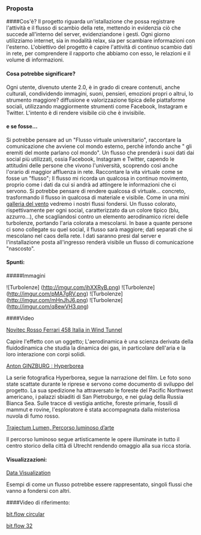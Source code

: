 ### Proposta 
####Cos'è?
Il progetto riguarda un'istallazione che possa registrare l'attività e il flusso di scambio della rete, mettendo in evidenzia ciò che succede all'interno del server, evidenziandone i gesti. 
Ogni giorno utilizziamo internet, sia in modalità relax, sia per scambiare informazioni con l'esterno. 
L'obiettivo del progetto è capire l'attività di continuo scambio dati in rete, per comprendere il rapporto che abbiamo con esso, le relazioni e il volume di informazioni. 

#### Cosa potrebbe significare?
Ogni utente, divenuto utente 2.0, è in grado di creare contenuti, anche culturali, condividendo immagini, suoni, pensieri, emozioni propri o altrui, lo strumento maggiore? diffusione e valorizzazione tipica delle piattaforme sociali, utilizzando maggiormente strumenti come Facebook, Instagram e Twitter.
L'intento è di rendere visibile ciò che è invisibile.

#### e se fosse...

Si potrebbe pensare ad un "Flusso virtuale universitario", raccontare la comunicazione che avviene col mondo esterno, perchè infondo anche " gli eremiti del monte parlano col mondo". 
Un flusso che prenderà i suoi dati dai social più utilizzati, ossia Facebook, Instagram e Twitter, capendo le attitudini delle persone che vivono l'università, scoprendo così anche l'orario di maggior affluenza in rete. 
Raccontare la vita virtuale come se fosse un "flusso"; 
Il flusso mi ricorda un qualcosa in continuo movimento, proprio come i dati da cui si andrà ad attingere le informazioni che ci servono. 
Si potrebbe pensare di rendere qualcosa di virtuale... concreto, trasformando il flusso in qualcosa di materiale e visibile. 
Come in una mini [galleria del vento](http://it.wikipedia.org/wiki/Galleria_del_vento) vedremo i nostri flussi fondersi. 
Un flusso colorato, rispettivamente per ogni social, caratterizzato da un colore tipico (blu, azzurro...), che scagliandosi contro un elemento aerodinamico ricrei delle turbolenze, portando l'aria colorata a mescolarsi. In base a quante persone ci sono collegate su quel social, il flusso sarà maggiore; dati separati che si mescolano nel caos della rete. 
I dati saranno presi dal server e l'installazione posta all'ingresso renderà visibile un flusso di comunicazione "nascosto". 

#### Spunti:

#####Immagini

![Turbolenze] (http://imgur.com/ihXXRyB.png)
![Turbolenze] (http://imgur.com/pMA7gRV.png)
![Turbolenze] (http://imgur.com/mHnJhJ6.png)
![Turbolenze] (http://imgur.com/q8ewVH3.png)

####Video

[Novitec Rosso Ferrari 458 Italia in Wind Tunnel](https://www.youtube.com/watch?v=CdE7IT-EsZ0 )

Capire l'effetto con un oggetto; L'aerodinamica è una scienza derivata della fluidodinamica che studia la dinamica dei gas, in particolare dell'aria e la loro interazione con corpi solidi. 

[Anton GINZBURG : Hyperborea](https://vimeo.com/54152122 )

La serie fotografica Hyperborea, segue la narrazione del film. Le foto sono state scattate durante le riprese e servono come documento di sviluppo del progetto. La sua spedizione ha attraversato le foreste del Pacific Northwest americano, i palazzi sbiaditi di San Pietroburgo, e nei gulag della Russia Bianca Sea. Sulle tracce di vestigia antiche, foreste primarie, fossili di mammut e rovine, l'esploratore è stata accompagnata dalla misteriosa nuvola di fumo rosso.

[Trajectum Lumen, Percorso luminoso d’arte](http://www.blogolanda.it/2011/12/09/alla-scoperta-di-utrecht-di-sera-con-il-trajectum-lumen/)

Il percorso luminoso segue artisticamente le opere illuminate in tutto il centro storico della città di Utrecht rendendo omaggio alla sua ricca storia.

#### Visualizzazioni:
[Data Visualization](http://webdesignledger.com/inspiration/15-stunning-examples-of-data-visualization)

Esempi di come un flusso potrebbe essere rappresentato, singoli flussi che vanno a fondersi con altri. 

####Video di riferimento:

[bit.flow circular](https://vimeo.com/22390871)

[bit.flow 32](https://vimeo.com/22387556)
